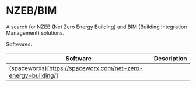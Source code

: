 # NZEB/BIM

A search for NZEB (Net Zero Energy Building) and BIM (Building Integration Management) solutions.

Softwares:

| Software  |  Description |
|-----------|--------------|
| (spaceworxs)[https://spaceworx.com/net-zero-energy-building/] | |
